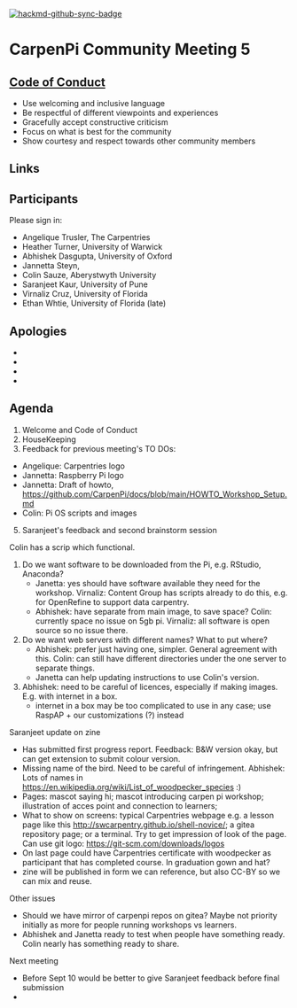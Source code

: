 [![hackmd-github-sync-badge](https://hackmd.io/1usxSw3FRAWU4k-zk6k_Og/badge)](https://hackmd.io/1usxSw3FRAWU4k-zk6k_Og)

# CarpenPi Community Meeting 5

## [Code of Conduct](https://docs.carpentries.org/topic_folders/policies/code-of-conduct.html)

* Use welcoming and inclusive language
* Be respectful of different viewpoints and experiences
* Gracefully accept constructive criticism
* Focus on what is best for the community
* Show courtesy and respect towards other community members

## Links

## Participants
Please sign in:

* Angelique Trusler, The Carpentries
* Heather Turner, University of Warwick
* Abhishek Dasgupta, University of Oxford
* Jannetta Steyn, 
* Colin Sauze, Aberystwyth University
* Saranjeet Kaur, University of Pune
* Virnaliz Cruz, University of Florida
* Ethan Whtie, University of Florida (late)


## Apologies
- 
- 
- 
- 


## Agenda
1. Welcome and Code of Conduct
2. HouseKeeping
3. Feedback for previous meeting's TO DOs:
  - Angelique: Carpentries logo
  - Jannetta: Raspberry Pi logo
  - Jannetta: Draft of howto, 
https://github.com/CarpenPi/docs/blob/main/HOWTO_Workshop_Setup.md
  - Colin: Pi OS scripts and images
5. Saranjeet's feedback and second brainstorm session

Colin has a scrip which functional. 

1. Do we want software to be downloaded from the Pi, e.g. RStudio, Anaconda? 
    - Janetta: yes should have software available they need for the workshop. Virnaliz: Content Group has scripts already to do this, e.g. for OpenRefine to support data carpentry.
    - Abhishek: have separate from main image, to save space? Colin: currently space no issue on 5gb pi. Virnaliz: all software is open source so no issue there.
2. Do we want web servers with different names? What to put where? 
    - Abhishek: prefer just having one, simpler. General agreement with this. Colin: can still have different directories under the one server to separate things.
    - Janetta can help updating instructions to use Colin's version.
3. Abhishek: need to be careful of licences, especially if making images. E.g. with internet in a box.
    - internet in a box may be too complicated to use in any case; use RaspAP + our customizations (?) instead

Saranjeet update on zine

- Has submitted first progress report. Feedback: B&W version okay, but can get extension to submit colour version.
- Missing name of the bird. Need to be careful of infringement.
  Abhishek: Lots of names in https://en.wikipedia.org/wiki/List_of_woodpecker_species :)
- Pages: mascot saying hi; mascot introducing carpen pi workshop; illustration of acces point and connection to learners;
- What to show on screens: typical Carpentries webpage e.g. a lesson page like this http://swcarpentry.github.io/shell-novice/; a gitea repository page; or a terminal. Try to get impression of look of the page. Can use git logo: https://git-scm.com/downloads/logos
 - On last page could have Carpentries certificate with woodpecker as participant that has completed course. In graduation gown and hat?
 - zine will be published in form we can reference, but also CC-BY so we can mix and reuse.

Other issues
- Should we have mirror of carpenpi repos on gitea? Maybe not priority initially as more for people running workshops vs learners.
- Abhishek and Janetta ready to test when people have something ready. Colin nearly has something ready to share.

Next meeting
 - Before Sept 10 would be better to give Saranjeet feedback before final submission
 - 
